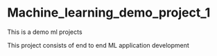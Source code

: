 # Machine_learning_demo_project_1
This is a demo ml projects 

This project consists of end to end ML application development
